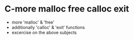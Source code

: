 # C-more malloc free calloc exit

* more ‛malloc‛ & ‛free‛
* additionally ‛calloc‛ & ‛exit‛ functions
* excercise on the above subjects
